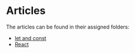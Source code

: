 # Articles
The articles can be found in their assigned folders:
* [let and const](./let-and-const/README.md)
* [React](./react/README.md)